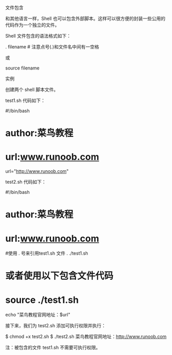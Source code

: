 文件包含

和其他语言一样，Shell 也可以包含外部脚本。这样可以很方便的封装一些公用的代码作为一个独立的文件。

Shell 文件包含的语法格式如下：

. filename   # 注意点号(.)和文件名中间有一空格

或

source filename

实例

创建两个 shell 脚本文件。

test1.sh 代码如下：

#!/bin/bash
# author:菜鸟教程
# url:www.runoob.com

url="http://www.runoob.com"

test2.sh 代码如下：

#!/bin/bash
# author:菜鸟教程
# url:www.runoob.com

#使用 . 号来引用test1.sh 文件
. ./test1.sh

# 或者使用以下包含文件代码
# source ./test1.sh

echo "菜鸟教程官网地址：$url"

接下来，我们为 test2.sh 添加可执行权限并执行：

$ chmod +x test2.sh 
$ ./test2.sh 
菜鸟教程官网地址：http://www.runoob.com

注：被包含的文件 test1.sh 不需要可执行权限。